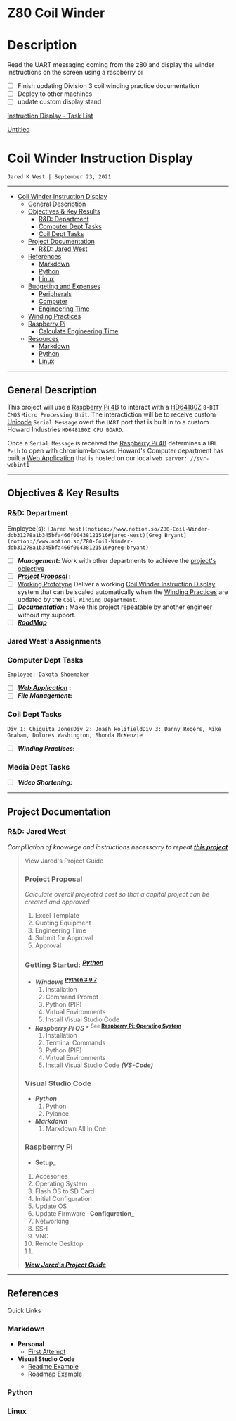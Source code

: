 # Z80 Coil Winder

# Description

Read the UART messaging coming from the z80 and display the winder instructions on the screen using a raspberry pi

- [ ]  Finish updating Division 3 coil winding practice documentation
- [ ]  Deploy to other machines
- [ ]  update custom display stand

[Instruction Display - Task List](Z80%20Coil%20W%20ddb31/Instructio%20acf32.csv)

[Untitled](Z80%20Coil%20W%20ddb31/Untitled%20D%209b372.csv)

# Coil Winder Instruction Display

`Jared K West | September 23, 2021`

---

<!-- Table of Contents -->

- [Coil Winder Instruction Display](notion://www.notion.so/Z80-Coil-Winder-ddb31278a1b345bfa466f00438121516#coil-winder-instruction-display)
    - [General Description](notion://www.notion.so/Z80-Coil-Winder-ddb31278a1b345bfa466f00438121516#general-description)
    - [Objectives & Key Results](notion://www.notion.so/Z80-Coil-Winder-ddb31278a1b345bfa466f00438121516#objectives--key-results)
        - [R&D: Department](notion://www.notion.so/Z80-Coil-Winder-ddb31278a1b345bfa466f00438121516#rd-department)
        - [Computer Dept Tasks](notion://www.notion.so/Z80-Coil-Winder-ddb31278a1b345bfa466f00438121516#computer-dept-tasks)
        - [Coil Dept Tasks](notion://www.notion.so/Z80-Coil-Winder-ddb31278a1b345bfa466f00438121516#coil-dept-tasks)
    - [Project Documentation](notion://www.notion.so/Z80-Coil-Winder-ddb31278a1b345bfa466f00438121516#project-documentation)
        - [R&D: Jared West](notion://www.notion.so/Z80-Coil-Winder-ddb31278a1b345bfa466f00438121516#rd-jared-west)
    - [References](notion://www.notion.so/Z80-Coil-Winder-ddb31278a1b345bfa466f00438121516#references)
        - [Markdown](notion://www.notion.so/Z80-Coil-Winder-ddb31278a1b345bfa466f00438121516#markdown)
        - [Python](notion://www.notion.so/Z80-Coil-Winder-ddb31278a1b345bfa466f00438121516#python)
        - [Linux](notion://www.notion.so/Z80-Coil-Winder-ddb31278a1b345bfa466f00438121516#linux)
    - [Budgeting and Expenses](notion://www.notion.so/Z80-Coil-Winder-ddb31278a1b345bfa466f00438121516#budgeting-and-expenses)
        - [Peripherals](notion://www.notion.so/Z80-Coil-Winder-ddb31278a1b345bfa466f00438121516#peripherals)
        - [Computer](notion://www.notion.so/Z80-Coil-Winder-ddb31278a1b345bfa466f00438121516#computer)
        - [Engineering Time](notion://www.notion.so/Z80-Coil-Winder-ddb31278a1b345bfa466f00438121516#engineering-time)
    - [Winding Practices](notion://www.notion.so/Z80-Coil-Winder-ddb31278a1b345bfa466f00438121516#winding-practices)
    - [Raspberry Pi](notion://www.notion.so/Z80-Coil-Winder-ddb31278a1b345bfa466f00438121516#raspberry-pi)
        - [Calculate Engineering Time](notion://www.notion.so/Z80-Coil-Winder-ddb31278a1b345bfa466f00438121516#calculate-engineering-time)
    - [Resources](notion://www.notion.so/Z80-Coil-Winder-ddb31278a1b345bfa466f00438121516#resources)
        - [Markdown](notion://www.notion.so/Z80-Coil-Winder-ddb31278a1b345bfa466f00438121516#markdown)
        - [Python](notion://www.notion.so/Z80-Coil-Winder-ddb31278a1b345bfa466f00438121516#python)
        - [Linux](notion://www.notion.so/Z80-Coil-Winder-ddb31278a1b345bfa466f00438121516#linux)

---

## General Description

This project will use a [Raspberry Pi 4B](https://www.raspberrypi.org/products/raspberry-pi-4-model-b) to interact with a [HD64180Z](http://www.datasheet-pdf.com/PDF/HD64180Z-Datasheet-Hitachi-516367) `8-BIT CMOS` `Micro Processing Unit`. The interactiction will be to receive custom [Unicode](https://i.stack.imgur.com/SfxYs.png) `Serial Message` overt the `UART` port that is built in to a custom Howard Industries `HD648180Z CPU BOARD`.

<!-- LINKS -->

Once a `Serial Message` is received the [Raspberry Pi 4B](https://www.raspberrypi.org/products/raspberry-pi-4-model-b) determines a `URL Path` to open with chromium-browser. Howard's Computer department has built a [Web Application](http://svr-webint1/WindingPractices/Home) that is hosted on our local `web server: //svr-webint1`

<!-- LINKS -->

---

<!-- BEGIN -->

## Objectives & Key Results

<!--<h3 style="display:inline;"> R&D Dept Tasks</h3>-->

### R&D: Department

Employee(s):
`[Jared West](notion://www.notion.so/Z80-Coil-Winder-ddb31278a1b345bfa466f00438121516#jared-west)[Greg Bryant](notion://www.notion.so/Z80-Coil-Winder-ddb31278a1b345bfa466f00438121516#greg-bryant)`

- [ ]  ***Management*:** Work with other departments to achieve the [project's objective](notion://www.notion.so/Z80-Coil-Winder-ddb31278a1b345bfa466f00438121516#objectives--key-results)
- [ ]  ***[Project Proposal](notion://www.notion.so/Z80-Coil-Winder-ddb31278a1b345bfa466f00438121516#project-proposal)* :**
- [ ]  [Working Prototype](#working-prototype) Deliver a working [Coil Winder Instruction Display](notion://www.notion.so/Z80-Coil-Winder-ddb31278a1b345bfa466f00438121516#coil-winder-instruction-display) system that can be scaled automatically when the [Winding Practices](notion://www.notion.so/Z80-Coil-Winder-ddb31278a1b345bfa466f00438121516#winding-practices) are updated by the `Coil Winding Department`.
- [ ]  ***[Documentation](notion://www.notion.so/Z80-Coil-Winder-ddb31278a1b345bfa466f00438121516#markdown)* :** Make this project repeatable by another engineer without my support.
- [ ]  ***[RoadMap](notion://www.notion.so/src/roadmap.md)***

### Jared West's Assignments

### Computer Dept Tasks

`Employee: Dakota Shoemaker`

- [ ]  ***[Web Application](notion://www.notion.so/Z80-Coil-Winder-ddb31278a1b345bfa466f00438121516#web-application)* :**
- [ ]  ***File Management*:**

### Coil Dept Tasks

`Div 1: Chiquita JonesDiv 2: Joash HolifieldDiv 3: Danny Rogers, Mike Graham, Dolores Washington, Shonda McKenzie`

- [ ]  ***Winding Practices*:**

### Media Dept Tasks

- [ ]  ***Video Shortening*:**

---

## Project Documentation

### R&D: Jared West

*Complilation of knowlege and instructions necessarry to repeat **[this project](notion://www.notion.so/Z80-Coil-Winder-ddb31278a1b345bfa466f00438121516#coil-winder-instruction-display)***

> View Jared's Project Guide
> 
> 
> ### Project Proposal
> 
> *Calculate overall projected cost so that a capital project can be created and approved*
> 
> 1. Excel Template
> 2. Quoting Equipment
> 3. Engineering Time
> 4. Submit for Approval
> 5. Approval
> 
> ### Getting Started: <sup>***[Python](https://www.python.org/)***</sup>
> 
> - ***Windows*** <sup>**[Python 3.9.7](https://www.python.org/downloads/release/python-397/)**</sup>
>     1. Installation
>     2. Command Prompt
>     3. Python (PIP)
>     4. Virtual Environments
>     5. Install Visual Studio Code
> - ***Raspberry Pi OS*** \* <sup> See **[Raspberry Pi: Operating System](notion://www.notion.so/src/RAD_JKW_DOCS.md)** </sup>
>     1. Installation
>     2. Terminal Commands
>     3. Python (PIP)
>     4. Virtual Environments
>     5. Install Visual Studio Code ***(VS-Code)***
> 
> ### Visual Studio Code
> 
> - ***Python***
>     1. Python
>     2. Pylance
> - ***Markdown***
>     1. Markdown All In One
> 
> ### Raspberrry Pi
> 
> - **Setup**_
> 1. Accesories
> 2. Operating System
> 3. Flash OS to SD Card
> 4. Initial Configuration
> 5. Update OS
> 6. Update Firmware
> -**Configuration**_
> 7. Networking
> 8. SSH
> 9. VNC
> 10. Remote Desktop
> 11. 
> 
> ***[View Jared's Project Guide](notion://www.notion.so/src/RAD_JKW_DOCS.md)***
> 

---

## References

Quick Links

### Markdown

- **Personal**
    - [First Attempt](notion://www.notion.so/src/FirstAttempt.md)
- **Visual Studio Code**
    - [Readme Example](notion://www.notion.so/src/vscode-Readme.md)
    - [Roadmap Example](notion://www.notion.so/src/vscode-Roadmap.md)

### Python

### Linux
